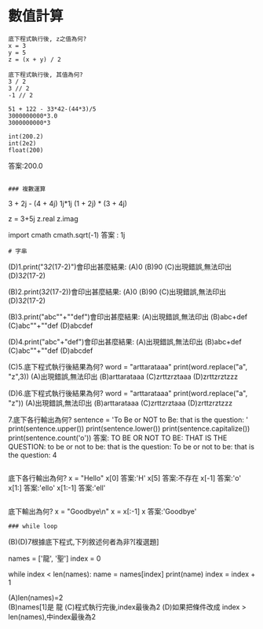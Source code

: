 # 數值計算
```
底下程式執行後, z之值為何?
x = 3
y = 5
z = (x + y) / 2
```

```
底下程式執行後, 其值為何?
3 / 2
3 // 2
-1 // 2

51 + 122 - 33*42-(44*3)/5
3000000000*3.0
3000000000*3

int(200.2)
int(2e2)
float(200)
```
答案:200.0
```

### 複數運算
```
3 + 2j - (4 + 4j)
1j*1j
(1 + 2j) * (3 + 4j)

z = 3+5j
z.real
z.imag


import cmath
cmath.sqrt(-1)
答案 : 1j
```
# 字串
```
(D)1.print("3*2*(17-2)")會印出甚麼結果:
(A)0   (B)90  (C)出現錯誤,無法印出  (D)3*2*(17-2)

(B)2.print(3*2*(17-2))會印出甚麼結果:
(A)0   (B)90  (C)出現錯誤,無法印出  (D)3*2*(17-2)

(B)3.print("abc""+""def")會印出甚麼結果:
(A)出現錯誤,無法印出   (B)abc+def  (C)abc""+""def  (D)abcdef

(D)4.print("abc"+"def")會印出甚麼結果:
(A)出現錯誤,無法印出   (B)abc+def  (C)abc""+""def  (D)abcdef

(C)5.底下程式執行後結果為何?
word = "arttarataaa"
print(word.replace("a", "z",3))
(A)出現錯誤,無法印出   (B)arttarataaa  (C)zrttzrztaaa (D)zrttzrztzzz

(D)6.底下程式執行後結果為何?
word = "arttarataaa"
print(word.replace("a", "z"))
(A)出現錯誤,無法印出   (B)arttarataaa  (C)zrttzrztaaa (D)zrttzrztzzz

7.底下各行輸出為何?
sentence = 'To Be or NOT to Be: that is the question: '
print(sentence.upper())
print(sentence.lower())
print(sentence.capitalize())
print(sentence.count('o'))
答案:
TO BE OR NOT TO BE: THAT IS THE QUESTION: 
to be or not to be: that is the question: 
To be or not to be: that is the question: 
4
```
```
底下各行輸出為何?
x = "Hello"
x[0]       答案:'H'
x[5]       答案:不存在
x[-1]      答案:'o'
x[1:]      答案:'ello'
x[1:-1]    答案:'ell'
```
```
底下輸出為何?
x = "Goodbye\n"
x = x[:-1]
x
答案:'Goodbye'
```
### while loop

```
(B)(D)7根據底下程式,下列敘述何者為非?[複選題]

names = ['龍', '聖']
index = 0

while index < len(names):
    name = names[index]
    print(name)
    index = index + 1
    
(A)len(names)=2  
(B)names[1]是 龍 
(C)程式執行完後,index最後為2
(D)如果把條件改成 index > len(names),中index最後為2
```
